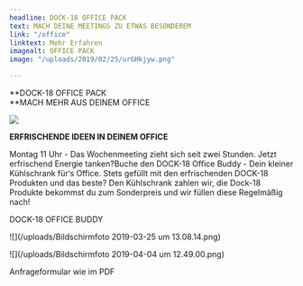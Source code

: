 ```yaml
---
headline: DOCK-18 OFFICE PACK
text: MACH DEINE MEETINGS ZU ETWAS BESONDEREM
link: "/office"
linktext: Mehr Erfahren
imagealt: OFFICE PACK
image: "/uploads/2019/02/25/urGHkjyw.png"

---
```

**DOCK-18 OFFICE PACK  
**MACH MEHR AUS DEINEM OFFICE

![](/uploads/2019/02/25/urGHkjyw.png)

  
**ERFRISCHENDE IDEEN IN DEINEM OFFICE**

Montag 11 Uhr - Das Wochenmeeting zieht sich seit zwei Stunden. Jetzt erfrischend Energie tanken?Buche den DOCK-18 Office Buddy - Dein kleiner Kühlschrank für‘s Office. Stets gefüllt mit den erfrischenden DOCK-18 Produkten und das beste? Den Kühlschrank zahlen wir, die Dock-18 Produkte bekommst du zum Sonderpreis und wir füllen diese Regelmäßig nach!

DOCK-18 OFFICE BUDDY

![](/uploads/Bildschirmfoto 2019-03-25 um 13.08.14.png)

![](/uploads/Bildschirmfoto 2019-04-04 um 12.49.00.png)

Anfrageformular wie im PDF
